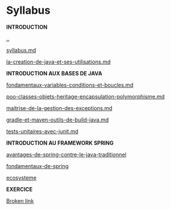 # Syllabus

**INTRODUCTION**

[..](../ "mention")

[syllabus.md](syllabus.md "mention")

[la-creation-de-java-et-ses-utilisations.md](la-creation-de-java-et-ses-utilisations.md "mention")

**INTRODUCTION AUX BASES DE JAVA**

[fondamentaux-variables-conditions-et-boucles.md](../introduction-aux-bases-de-java/fondamentaux-variables-conditions-et-boucles.md "mention")

[poo-classes-objets-heritage-encapsulation-polymorphisme.md](../introduction-aux-bases-de-java/poo-classes-objets-heritage-encapsulation-polymorphisme.md "mention")

[maitrise-de-la-gestion-des-exceptions.md](../introduction-aux-bases-de-java/maitrise-de-la-gestion-des-exceptions.md "mention")

[gradle-et-maven-outils-de-build-java.md](../introduction-aux-bases-de-java/gradle-et-maven-outils-de-build-java.md "mention")

[tests-unitaires-avec-junit.md](../appendicium/tests-unitaires-avec-junit.md "mention")

**INTRODUCTION AU FRAMEWORK SPRING**

[avantages-de-spring-contre-le-java-traditionnel](../introduction-au-framework-spring/avantages-de-spring-contre-le-java-traditionnel/ "mention")

[fondamentaux-de-spring](../introduction-au-framework-spring/fondamentaux-de-spring/ "mention")

[ecosysteme](../introduction-au-framework-spring/ecosysteme/ "mention")

**EXERCICE**

[Broken link](broken-reference "mention")

